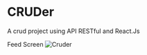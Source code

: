 # CRUDer
A crud project using API RESTful and React.Js

Feed Screen
![Cruder](https://user-images.githubusercontent.com/52256690/192919044-6f653b02-fc6b-4bd3-ad1c-ae909c24cf0d.png)


